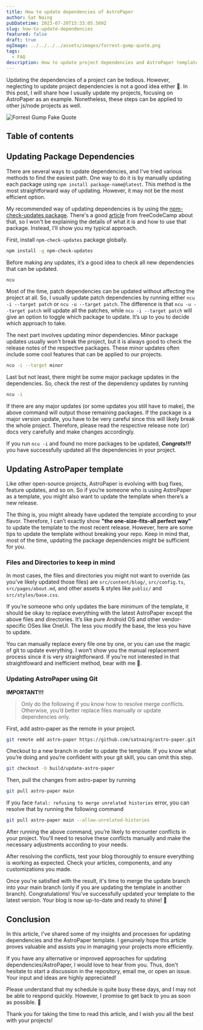 ```yaml
---
title: How to update dependencies of AstroPaper
author: Sat Naing
pubDatetime: 2023-07-20T15:33:05.569Z
slug: how-to-update-dependencies
featured: false
draft: true
ogImage: ../../../../assets/images/forrest-gump-quote.png
tags:
  - FAQ
description: How to update project dependencies and AstroPaper template.
---
```


Updating the dependencies of a project can be tedious. However, neglecting to update project dependencies is not a good idea either 😬. In this post, I will share how I usually update my projects, focusing on AstroPaper as an example. Nonetheless, these steps can be applied to other js/node projects as well.

![Forrest Gump Fake Quote](@/assets/images/forrest-gump-quote.png)

## Table of contents

## Updating Package Dependencies

There are several ways to update dependencies, and I've tried various methods to find the easiest path. One way to do it is by manually updating each package using `npm install package-name@latest`. This method is the most straightforward way of updating. However, it may not be the most efficient option.

My recommended way of updating dependencies is by using the [npm-check-updates package](https://www.npmjs.com/package/npm-check-updates). There's a good [article](https://www.freecodecamp.org/news/how-to-update-npm-dependencies/) from freeCodeCamp about that, so I won't be explaining the details of what it is and how to use that package. Instead, I'll show you my typical approach.

First, install `npm-check-updates` package globally.

```bash
npm install -g npm-check-updates
```

Before making any updates, it’s a good idea to check all new dependencies that can be updated.

```bash
ncu
```

Most of the time, patch dependencies can be updated without affecting the project at all. So, I usually update patch dependencies by running either `ncu -i --target patch` or `ncu -u --target patch`. The difference is that `ncu -u --target patch` will update all the patches, while `ncu -i --target patch` will give an option to toggle which package to update. It’s up to you to decide which approach to take.

The next part involves updating minor dependencies. Minor package updates usually won't break the project, but it is always good to check the release notes of the respective packages. These minor updates often include some cool features that can be applied to our projects.

```bash
ncu -i --target minor
```

Last but not least, there might be some major package updates in the dependencies. So, check the rest of the dependency updates by running

```bash
ncu -i
```

If there are any major updates (or some updates you still have to make), the above command will output those remaining packages. If the package is a major version update, you have to be very careful since this will likely break the whole project. Therefore, please read the respective release note (or) docs very carefully and make changes accordingly.

If you run `ncu -i` and found no more packages to be updated, _**Congrats!!!**_ you have successfully updated all the dependencies in your project.

## Updating AstroPaper template

Like other open-source projects, AstroPaper is evolving with bug fixes, feature updates, and so on. So if you’re someone who is using AstroPaper as a template, you might also want to update the template when there’s a new release.

The thing is, you might already have updated the template according to your flavor. Therefore, I can’t exactly show **"the one-size-fits-all perfect way"** to update the template to the most recent release. However, here are some tips to update the template without breaking your repo. Keep in mind that, most of the time, updating the package dependencies might be sufficient for you.

### Files and Directories to keep in mind

In most cases, the files and directories you might not want to override (as you've likely updated those files) are `src/content/blog/`, `src/config.ts`, `src/pages/about.md`, and other assets & styles like `public/` and `src/styles/base.css`.

If you’re someone who only updates the bare minimum of the template, it should be okay to replace everything with the latest AstroPaper except the above files and directories. It’s like pure Android OS and other vendor-specific OSes like OneUI. The less you modify the base, the less you have to update.

You can manually replace every file one by one, or you can use the magic of git to update everything. I won’t show you the manual replacement process since it is very straightforward. If you’re not interested in that straightfoward and inefficient method, bear with me 🐻.

### Updating AstroPaper using Git

**IMPORTANT!!!**

> Only do the following if you know how to resolve merge conflicts. Otherwise, you’d better replace files manually or update dependencies only.

First, add astro-paper as the remote in your project.

```bash
git remote add astro-paper https://github.com/satnaing/astro-paper.git
```

Checkout to a new branch in order to update the template. If you know what you’re doing and you’re confident with your git skill, you can omit this step.

```bash
git checkout -b build/update-astro-paper
```

Then, pull the changes from astro-paper by running

```bash
git pull astro-paper main
```

If you face `fatal: refusing to merge unrelated histories` error, you can resolve that by running the following command

```bash
git pull astro-paper main --allow-unrelated-histories
```

After running the above command, you’re likely to encounter conflicts in your project. You'll need to resolve these conflicts manually and make the necessary adjustments according to your needs.

After resolving the conflicts, test your blog thoroughly to ensure everything is working as expected. Check your articles, components, and any customizations you made.

Once you're satisfied with the result, it's time to merge the update branch into your main branch (only if you are updating the template in another branch). Congratulations! You've successfully updated your template to the latest version. Your blog is now up-to-date and ready to shine! 🎉

## Conclusion

In this article, I've shared some of my insights and processes for updating dependencies and the AstroPaper template. I genuinely hope this article proves valuable and assists you in managing your projects more efficiently.

If you have any alternative or improved approaches for updating dependencies/AstroPaper, I would love to hear from you. Thus, don't hesitate to start a discussion in the repository, email me, or open an issue. Your input and ideas are highly appreciated!

Please understand that my schedule is quite busy these days, and I may not be able to respond quickly. However, I promise to get back to you as soon as possible. 😬

Thank you for taking the time to read this article, and I wish you all the best with your projects!
